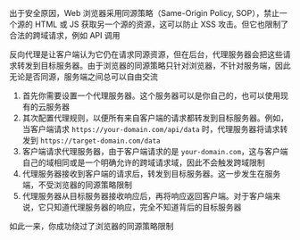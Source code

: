出于安全原因，Web 浏览器采用同源策略（Same-Origin Policy, SOP），禁止一个源的 HTML 或 JS 获取另一个源的资源，这可以防止 XSS 攻击。但它也限制了合法的跨域请求，例如 API 调用

反向代理是让客户端认为它仍在请求同源资源，但在后台，代理服务器会把这些请求转发到目标服务器。由于浏览器的同源策略只针对浏览器，不针对服务端，因此无论是否同源，服务端之间总可以自由交流

1. 首先你需要设置一个代理服务器。这个服务器可以是你自己的，也可以使用现有的云服务器
2. 其次配置代理规则，以便所有来自客户端的请求都转发到目标服务器。例如，当客户端请求 `https://your-domain.com/api/data` 时，代理服务器将请求转发到 `https://target-domain.com/data`
3. 客户端请求代理服务器，由于客户端请求的是 `your-domain.com`，这与客户端自己的域相同或是一个明确允许的跨域请求域，因此不会触发跨域限制
4. 代理服务器接收到客户端的请求后，转发到目标服务器。这一步发生在服务端，不受浏览器的同源策略限制
5. 代理服务器从目标服务器接收响应后，再将响应返回客户端。对于客户端来说，它只知道代理服务器的响应，完全不知道背后的目标服务器

如此一来，你成功绕过了浏览器的同源策略限制
